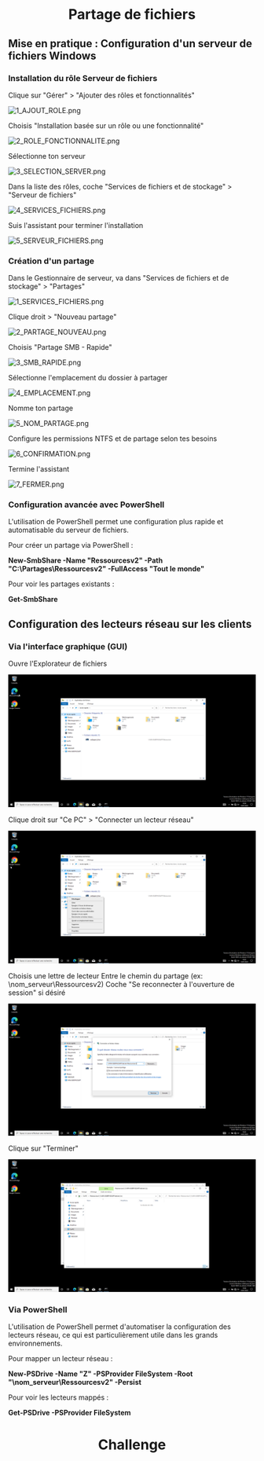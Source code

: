 <div align="center"><H1> Partage de fichiers </H1></div>

## Mise en pratique : Configuration d'un serveur de fichiers Windows

### Installation du rôle Serveur de fichiers

Clique sur "Gérer" > "Ajouter des rôles et fonctionnalités"

![1_AJOUT_ROLE.png](https://github.com/Skchaper/PartageFichiers/blob/main/Screens/Installation%20r%C3%B4le/1_AJOUT_ROLE.png)

Choisis "Installation basée sur un rôle ou une fonctionnalité"

![2_ROLE_FONCTIONNALITE.png](https://github.com/Skchaper/PartageFichiers/blob/main/Screens/Installation%20r%C3%B4le/2_ROLE_FONCTIONNALITE.png)

Sélectionne ton serveur

![3_SELECTION_SERVER.png](https://github.com/Skchaper/PartageFichiers/blob/main/Screens/Installation%20r%C3%B4le/3_SELECTION_SERVER.png)

Dans la liste des rôles, coche "Services de fichiers et de stockage" > "Serveur de fichiers"

![4_SERVICES_FICHIERS.png](https://github.com/Skchaper/PartageFichiers/blob/main/Screens/Installation%20r%C3%B4le/4_SERVICES_FICHIERS.png)

Suis l'assistant pour terminer l'installation

![5_SERVEUR_FICHIERS.png](https://github.com/Skchaper/PartageFichiers/blob/main/Screens/Installation%20r%C3%B4le/5_SERVEUR_FICHIERS.png)

### Création d'un partage

Dans le Gestionnaire de serveur, va dans "Services de fichiers et de stockage" > "Partages"

![1_SERVICES_FICHIERS.png](https://github.com/Skchaper/PartageFichiers/blob/main/Screens/Cr%C3%A9ation%20partage/1_SERVICES_FICHIERS.png)

Clique droit > "Nouveau partage"

![2_PARTAGE_NOUVEAU.png](https://github.com/Skchaper/PartageFichiers/blob/main/Screens/Cr%C3%A9ation%20partage/2_PARTAGE_NOUVEAU.png)

Choisis "Partage SMB - Rapide"

![3_SMB_RAPIDE.png](https://github.com/Skchaper/PartageFichiers/blob/main/Screens/Cr%C3%A9ation%20partage/3_SMB_RAPIDE.png)

Sélectionne l'emplacement du dossier à partager

![4_EMPLACEMENT.png](https://github.com/Skchaper/PartageFichiers/blob/main/Screens/Cr%C3%A9ation%20partage/4_EMPLACEMENT.png)

Nomme ton partage

![5_NOM_PARTAGE.png](https://github.com/Skchaper/PartageFichiers/blob/main/Screens/Cr%C3%A9ation%20partage/5_NOM_PARTAGE.png)

Configure les permissions NTFS et de partage selon tes besoins

![6_CONFIRMATION.png](https://github.com/Skchaper/PartageFichiers/blob/main/Screens/Cr%C3%A9ation%20partage/6_CONFIRMATION.png)

Termine l'assistant

![7_FERMER.png](https://github.com/Skchaper/PartageFichiers/blob/main/Screens/Cr%C3%A9ation%20partage/7_FERMER.png)

### Configuration avancée avec PowerShell

L'utilisation de PowerShell permet une configuration plus rapide et automatisable du serveur de fichiers.

Pour créer un partage via PowerShell :

**New-SmbShare -Name "Ressourcesv2" -Path "C:\Partages\Ressourcesv2" -FullAccess "Tout le monde"**

Pour voir les partages existants :

**Get-SmbShare**

## Configuration des lecteurs réseau sur les clients

### Via l'interface graphique (GUI)

Ouvre l'Explorateur de fichiers

![VirtualBoxVM_SBSAsK58dh.png](https://github.com/Skchaper/PartageFichiers/blob/main/Screens/Via%20l'interface%20graphique%20(gui)/VirtualBoxVM_SBSAsK58dh.png)

Clique droit sur "Ce PC" > "Connecter un lecteur réseau"

![VirtualBoxVM_uLarZQXjWT.png](https://github.com/Skchaper/PartageFichiers/blob/main/Screens/Via%20l'interface%20graphique%20(gui)/VirtualBoxVM_uLarZQXjWT.png)

Choisis une lettre de lecteur
Entre le chemin du partage (ex: \\nom_serveur\Ressourcesv2)
Coche "Se reconnecter à l'ouverture de session" si désiré

![VirtualBoxVM_b3Q4tcTaYd.png](https://github.com/Skchaper/PartageFichiers/blob/main/Screens/Via%20l'interface%20graphique%20(gui)/VirtualBoxVM_b3Q4tcTaYd.png)

Clique sur "Terminer"

![VirtualBoxVM_DZJf1vgout.png](https://github.com/Skchaper/PartageFichiers/blob/main/Screens/Via%20l'interface%20graphique%20(gui)/VirtualBoxVM_DZJf1vgout.png)

### Via PowerShell

L'utilisation de PowerShell permet d'automatiser la configuration des lecteurs réseau, ce qui est particulièrement utile dans les grands environnements.

Pour mapper un lecteur réseau :

**New-PSDrive -Name "Z" -PSProvider FileSystem -Root "\\nom_serveur\Ressourcesv2" -Persist**

Pour voir les lecteurs mappés :

**Get-PSDrive -PSProvider FileSystem**

<div align="center"><H1> Challenge </H1></div>
